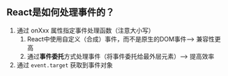 ## React是如何处理事件的？

1. 通过 onXxx 属性指定事件处理函数（注意大小写）
	1. React中使用自定义（合成）事件，而不是原生的DOM事件——> 兼容性更高
	2. 通过**事件委托**方式处理事件（将事件委托给最外层元素）——> 提高效率
2. 通过 `event.target` 获取到事件对象